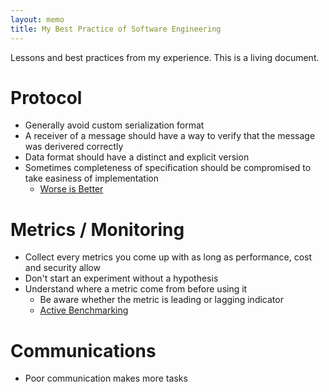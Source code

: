 ```yaml
---
layout: memo
title: My Best Practice of Software Engineering
---
```


Lessons and best practices from my experience. This is a living document.

# Protocol
- Generally avoid custom serialization format
- A receiver of a message should have a way to verify that the message was derivered correctly
- Data format should have a distinct and explicit version
- Sometimes completeness of specification should be compromised to take easiness of implementation
  - [Worse is Better](https://www.dreamsongs.com/RiseOfWorseIsBetter.html)

# Metrics / Monitoring
- Collect every metrics you come up with as long as performance, cost and security allow
- Don't start an experiment without a hypothesis
- Understand where a metric come from before using it
  - Be aware whether the metric is leading or lagging indicator
  - [Active Benchmarking](https://www.brendangregg.com/activebenchmarking.html)

# Communications
- Poor communication makes more tasks
